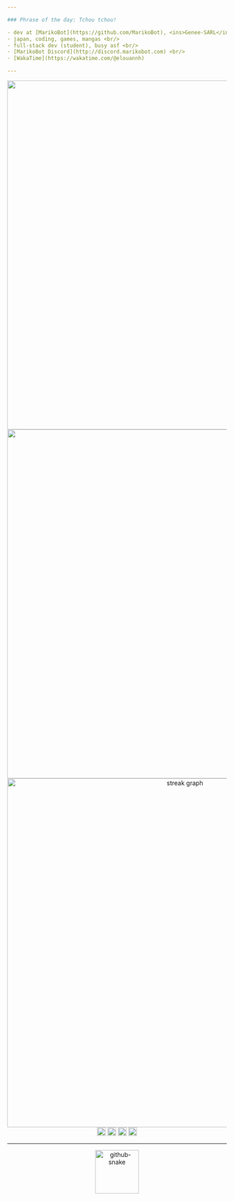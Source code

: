 ```yaml
---

### Phrase of the day: Tchou tchou!

· dev at [MarikoBot](https://github.com/MarikoBot), <ins>Genee-SARL</ins>, [BotMarket](https://www.botmarket.ovh/) <br/>
· japan, coding, games, mangas <br/>
· full-stack dev (student), busy asf <br/>
· [MarikoBot Discord](http://discord.marikobot.com) <br/>
· [WakaTime](https://wakatime.com/@elouannh)

---
```


<!-- Charts -->
<div align="center">
  <!-- GitHub rank -->
  <a href="https://me.elouann.space"><img width="800" align="center" src="https://github-readme-stats.vercel.app/api?username=elouannh&theme=graywhite&rank_icon=github&hide_border=true&card_width=800" /></a>
  <!-- GitHub languages -->
  <a href="https://me.elouann.space"><img width="800" align="center" src="https://github-readme-stats.vercel.app/api/top-langs?username=elouannh&layout=compact&langs_count=20&card_width=800&theme=graywhite&hide_border=true" /></a>
</div>

<!-- GitHub streak -->
<div align="center">
  <img src="https://streak-stats.demolab.com?user=elouannh&locale=en&mode=daily&theme=default&hide_border=true&border_radius=5&order=3&card_width=800" width="800" alt="streak graph"  />
</div>

<!-- Badges -->
<div align="center">
  <!-- Discord badge -->
  <a href="https://discord.com/users/1146145475683164273" target="_blank"><img
    src="https://img.shields.io/static/v1?message=Discord&logo=discord&label=elouannh&color=7289DA&logoColor=white&labelColor=" height="20" alt="discord logo"  /></a>
  <!-- Twitter badge -->
  <a href="https://twitter.com/elouannh" target="_blank"><img 
    src="https://img.shields.io/static/v1?message=Twitter&logo=twitter&label=elouannh27&color=1DA1F2&logoColor=white&labelColor=" height="20" alt="twitter logo"  /></a>
  <!-- Wakatime badge -->
  <a href="https://wakatime.com/@1f18b09f-6cf2-4aa1-a256-b88b4b5616fe"><img src="https://wakatime.com/badge/user/1f18b09f-6cf2-4aa1-a256-b88b4b5616fe.svg" alt="Total time coded since Aug 13 2022" height="20"/></a>
  <!-- Visitors badge -->
  <a href="https://elouannhosta.com/"><img src="https://visitor-badge.laobi.icu/badge?page_id=elouannh.elouannh&left_text=Visitors" height="20" /></a>
</div>

---

<!-- GitHub snake -->
<div align="center">
  <picture align="center">
    <source media="(prefers-color-scheme: dark)" srcset="https://raw.githubusercontent.com/elouannh/elouannh/output/github-contribution-grid-snake-dark.svg">
    <source media="(prefers-color-scheme: light)" srcset="https://raw.githubusercontent.com/elouannh/elouannh/output/github-contribution-grid-snake.svg">
    <img alt="github-snake" src="ttps://raw.githubusercontent.com/elouannh/elouannh/output/github-contribution-grid-snake-dark.svg" height="100" />
  </picture>
</div>
